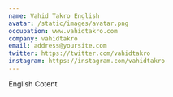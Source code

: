 ```yaml
---
name: Vahid Takro English
avatar: /static/images/avatar.png
occupation: www.vahidtakro.com
company: vahidtakro
email: address@yoursite.com
twitter: https://twitter.com/vahidtakro
instagram: https://instagram.com/vahidtakro
---
```


English Cotent
